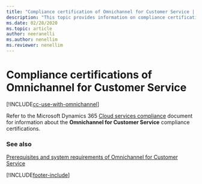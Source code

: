 ```yaml
---
title: "Compliance certification of Omnichannel for Customer Service | MicrosoftDocs"
description: "This topic provides information on compliance certification requirements for Omnichannel for Customer Service. Use the link in the topic to download the file that contains the compliance information."
ms.date: 02/28/2020
ms.topic: article
author: neeranelli
ms.author: nenellim
ms.reviewer: nenellim
---
```

# Compliance certifications of Omnichannel for Customer Service

[!INCLUDE[cc-use-with-omnichannel](../includes/cc-use-with-omnichannel.md)]

Refer to the Microsoft Dynamics 365 [Cloud services compliance](https://aka.ms/d365-compliance-list) document for information about the **Omnichannel for Customer Service** compliance certifications.




### See also

[Prerequisites and system requirements of Omnichannel for Customer Service](implement/system-requirements-omnichannel.md)


[!INCLUDE[footer-include](../includes/footer-banner.md)]
